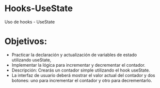 # Hooks-UseState
Uso de hooks - UseState
<h1>Objetivos:</h1>
<ul>
  <li>Practicar la declaración y actualización de variables de estado utilizando useState, </li>
  <li>Implementar la lógica para incrementar y decrementar el contador.</li>
  <li>Descripción: Crearás un contador simple utilizando el hook useState.</li>
  <li>La interfaz de usuario deberá mostrar el valor actual del contador y dos botones: uno para incrementar el contador y otro para decrementarlo.</li>
</ul>
